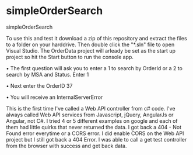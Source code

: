 # simpleOrderSearch
simpleOrderSearch


To use this and test it download a zip of this repository and extract the files to a folder on your harddrive.  Then double click the "*.sln" file to open Visual Studio.  The OrderData project will arleady be set as the start up project so hit the Start button to run the console app.

• The first question will ask you to enter a 1 to search by OrderId or a 2 to search by MSA and Status.  Enter 1

• Next enter the OrderID 37

• You will receive an InternalServerError

This is the first time I've called a Web API controller from c# code.  I've always called Web API services from Javascript, jQuery, AngularJs or Angular, not C#. I tried 4 or 5 different examples on google and each of them had little quirks that never returned the data.  I got back a 404 - Not Found error everytime or a CORS error.  I did enable CORS on the Web API project but I still got back a 404 Error.  I was able to call a get test controller from the browser with success and get back data.


